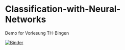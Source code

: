 # Classification-with-Neural-Networks
Demo for Vorlesung TH-Bingen

[![Binder](https://mybinder.org/badge_logo.svg)](https://mybinder.org/v2/gh/cschroth2/Classification-with-Neural-Networks/master)

